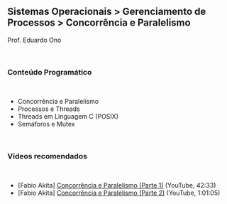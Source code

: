 ## Sistemas Operacionais > Gerenciamento de Processos > Concorrência e Paralelismo

Prof. Eduardo Ono

<br>

### Conteúdo Programático
<br>

* Concorrência e Paralelismo
* Processos e Threads
* Threads em Linguagem C (POSIX)
* Semáforos e Mutex

<br>

### Vídeos recomendados
<br>

* [Fabio Akita] [Concorrência e Paralelismo (Parte 1)](https://youtu.be/cx1ULv4wYxM) (YouTube, 42:33)
* [Fabio Akita] [Concorrência e Paralelismo (Parte 2)](https://youtu.be/gYJSWs-gp1g) (YouTube, 1:01:05)

